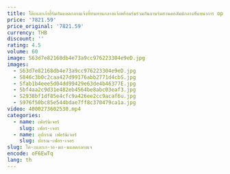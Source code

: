 ```yaml
---
title: โต๊ะและเก้าอี้ร่มกันแดดกลางแจ้งที่ทนทานกลางแจ้งพร้อมร่มรวมกันลานร่มสวนคอลัมน์กลางสันทนาการ op
price: '7821.59'
price_original: '7821.59'
currency: THB
discount: ''
rating: 4.5
volume: 60
image: S63d7e82168db4e73a9cc976223304e9eD.jpg
images:
  - S63d7e82168db4e73a9cc976223304e9eD.jpg
  - S846c3b0c2caa427d99176abb2771d4cbS.jpg
  - Sfab1b4eee5d04dd99429e63de4b46377E.jpg
  - Sbf4aa2c9d31e482eb4564be8abc03eaf3.jpg
  - S2938bf1df85e4cfc9a426ee2cc9acaf6u.jpg
  - S976f50bc85e544bdae7ff8c370479ca1a.jpg
video: 4000273602530.mp4
categories:
  - name: เฟอร์นิเจอร์
    slug: เฟอร-เจอร
  - name: อุปกรณ์ เฟอร์นิเจอร์
    slug: ปกรณ-เฟอร-เจอร
slug: โต-ะและเก-าอ-มก-นแดดกลางแจ
encode: oF6EwTq
lang: th
---
```

  